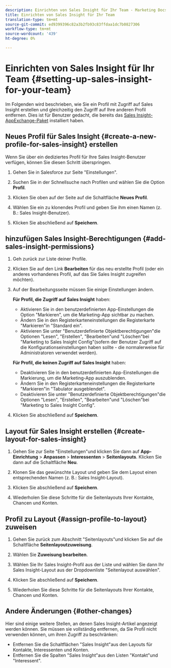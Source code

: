 ```yaml
---
description: Einrichten von Sales Insight für Ihr Team - Marketing Docs - Produktdokumentation
title: Einrichten von Sales Insight für Ihr Team
translation-type: tm+mt
source-git-commit: ed9399396c82a3b2fb93c83ffdaa1dc7b0827306
workflow-type: tm+mt
source-wordcount: '439'
ht-degree: 0%

---
```



# Einrichten von Sales Insight für Ihr Team {#setting-up-sales-insight-for-your-team}

Im Folgenden wird beschrieben, wie Sie ein Profil mit Zugriff auf Sales Insight erstellen und gleichzeitig den Zugriff auf Ihre anderen Profil entfernen. Dies ist für Benutzer gedacht, die bereits das [Sales Insight-AppExchange-Paket](/help/marketo/product-docs/marketo-sales-insight/msi-for-salesforce/installation/install-marketo-sales-insight-package-in-salesforce-appexchange.md) installiert haben.

## Neues Profil für Sales Insight {#create-a-new-profile-for-sales-insight} erstellen

Wenn Sie über ein dediziertes Profil für Ihre Sales Insight-Benutzer verfügen, können Sie diesen Schritt überspringen.

1. Gehen Sie in Salesforce zur Seite &quot;Einstellungen&quot;.

1. Suchen Sie in der Schnellsuche nach Profilen und wählen Sie die Option **Profil**.

1. Klicken Sie oben auf der Seite auf die Schaltfläche **Neues Profil**.

1. Wählen Sie ein zu klonendes Profil und geben Sie ihm einen Namen (z. B.: Sales Insight-Benutzer).

1. Klicken Sie abschließend auf **Speichern**.

## hinzufügen Sales Insight-Berechtigungen {#add-sales-insight-permissions}

1. Geh zurück zur Liste deiner Profile.

1. Klicken Sie auf den Link **Bearbeiten** für das neu erstellte Profil (oder ein anderes vorhandenes Profil, auf das Sie Sales Insight zugreifen möchten).

1. Auf der Bearbeitungsseite müssen Sie einige Einstellungen ändern.

   **Für Profil, die Zugriff auf Sales Insight** haben:

   * Aktivieren Sie in den benutzerdefinierten App-Einstellungen die Option &quot;Markieren&quot;, um die Marketing-App sichtbar zu machen.
   * Ändern Sie in den Registerkarteneinstellungen die Registerkarte &quot;Markieren&quot;in &quot;Standard ein&quot;.
   * Aktivieren Sie unter &quot;Benutzerdefinierte Objektberechtigungen&quot;die Optionen &quot;Lesen&quot;, &quot;Erstellen&quot;, &quot;Bearbeiten&quot;und &quot;Löschen&quot;bei &quot;Marketing to Sales Insight Config&quot;(sofern der Benutzer Zugriff auf die Konfigurationseinstellungen haben sollte - die normalerweise für Administratoren verwendet werden).

   **Für Profil, die keinen Zugriff auf Sales Insight** haben:

   * Deaktivieren Sie in den benutzerdefinierten App-Einstellungen die Markierung, um die Marketing-App auszublenden.
   * Ändern Sie in den Registerkarteneinstellungen die Registerkarte &quot;Markieren&quot;in &quot;Tabulator ausgeblendet&quot;.
   * Deaktivieren Sie unter &quot;Benutzerdefinierte Objektberechtigungen&quot;die Optionen &quot;Lesen&quot;, &quot;Erstellen&quot;, &quot;Bearbeiten&quot;und &quot;Löschen&quot;bei &quot;Marketing to Sales Insight Config&quot;.


1. Klicken Sie abschließend auf **Speichern**.

## Layout für Sales Insight erstellen {#create-layout-for-sales-insight}

1. Gehen Sie zur Seite &quot;Einstellungen&quot;und klicken Sie dann auf **App-Einrichtung** > **Anpassen** > **Interessenten** > **Seitenlayouts**. Klicken Sie dann auf die Schaltfläche **Neu**.

1. Klonen Sie das gewünschte Layout und geben Sie dem Layout einen entsprechenden Namen (z. B.: Sales Insight-Layout).

1. Klicken Sie abschließend auf **Speichern**.

1. Wiederholen Sie diese Schritte für die Seitenlayouts Ihrer Kontakte, Chancen und Konten.

## Profil zu Layout {#assign-profile-to-layout} zuweisen

1. Gehen Sie zurück zum Abschnitt &quot;Seitenlayouts&quot;und klicken Sie auf die Schaltfläche **Seitenlayoutzuweisung**.

1. Wählen Sie **Zuweisung bearbeiten**.

1. Wählen Sie Ihr Sales Insight-Profil aus der Liste und wählen Sie dann Ihr Sales Insight-Layout aus der Dropdownliste &quot;Seitenlayout auswählen&quot;.

1. Klicken Sie abschließend auf **Speichern**.

1. Wiederholen Sie diese Schritte für die Seitenlayouts Ihrer Kontakte, Chancen und Konten.

## Andere Änderungen {#other-changes}

Hier sind einige weitere Stellen, an denen Sales Insight-Artikel angezeigt werden können. Sie müssen sie vollständig entfernen, da Sie Profil nicht verwenden können, um ihren Zugriff zu beschränken:

* Entfernen Sie die Schaltflächen &quot;Sales Insight&quot;aus den Layouts für Kontakte, Interessenten und Konten.
* Entfernen Sie die Spalten &quot;Sales Insight&quot;aus den Listen &quot;Kontakt&quot;und &quot;Interessent&quot;.
